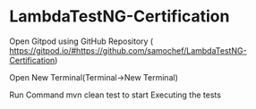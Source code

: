 # LambdaTestNG-Certification
Open Gitpod using GitHub Repository ( https://gitpod.io/#https://github.com/samochef/LambdaTestNG-Certification)

Open New Terminal(Terminal->New Terminal)

Run Command mvn clean test to start Executing the tests
